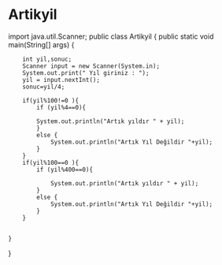 # Artikyil

import java.util.Scanner;
public class Artikyil {
    public static void main(String[] args) {

        int yil,sonuc;
        Scanner input = new Scanner(System.in);
        System.out.print(" Yıl giriniz : ");
        yil = input.nextInt();
        sonuc=yil/4;

        if(yil%100!=0 ){
            if (yil%4==0){

            System.out.println("Artık yıldır " + yil);
            }
            else {
                System.out.println("Artık Yıl Değildir "+yil);
            }
        }
        if(yil%100==0 ){
            if (yil%400==0){

                System.out.println("Artık yıldır " + yil);
            }
            else {
                System.out.println("Artık Yıl Değildir "+yil);
            }
        }


    }
}

